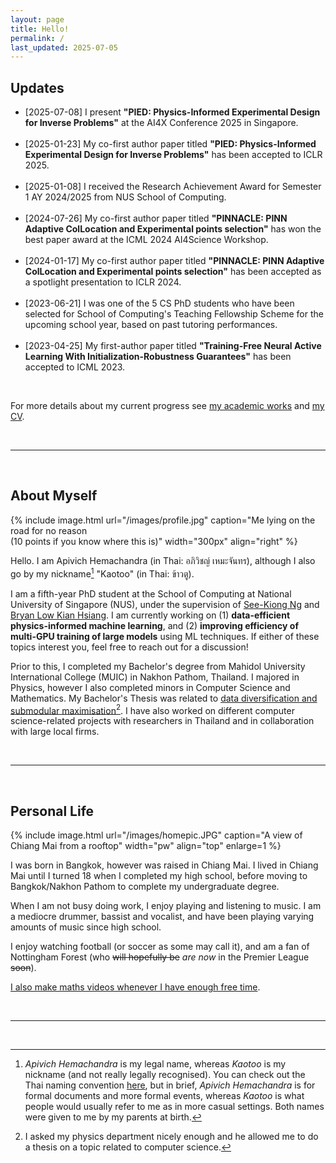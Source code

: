 ```yaml
---
layout: page
title: Hello!
permalink: /
last_updated: 2025-07-05
---
```


## Updates

<ul class="listing">
  <li class="listing-item">
    <time>[2025-07-08]</time>
    I present <b>"PIED: Physics-Informed Experimental Design for Inverse Problems"</b> at the AI4X Conference 2025 in Singapore.
  </li>
  <br/>
  <li class="listing-item">
    <time>[2025-01-23]</time>
    My co-first author paper titled <b>"PIED: Physics-Informed Experimental Design for Inverse Problems"</b> has been accepted to ICLR 2025.
  </li>
  <br/>
  <li class="listing-item">
    <time>[2025-01-08]</time>
    I received the Research Achievement Award for Semester 1 AY 2024/2025 from NUS School of Computing.
  </li>
  <br/>
  <li class="listing-item">
    <time>[2024-07-26]</time>
    My co-first author paper titled <b>"PINNACLE: PINN Adaptive ColLocation and Experimental points selection"</b> has won the best paper award at the ICML 2024 AI4Science Workshop.
  </li>
  <br/>
  <li class="listing-item">
    <time>[2024-01-17]</time>
    My co-first author paper titled <b>"PINNACLE: PINN Adaptive ColLocation and Experimental points selection"</b> has been accepted as a spotlight presentation to ICLR 2024.
  </li>
  <br/>
  <li class="listing-item">
    <time>[2023-06-21]</time>
    I was one of the 5 CS PhD students who have been selected for School of Computing's Teaching Fellowship Scheme for the upcoming school year, based on past tutoring performances.
  </li>
  <br/>
  <li class="listing-item">
    <time>[2023-04-25]</time>
    My first-author paper titled <b>"Training-Free Neural Active Learning With Initialization-Robustness Guarantees"</b> has been accepted to ICML 2023.
  </li>
</ul>

<br/>

For more details about my current progress see <a href="works">my academic works</a> and <a href="/cv/cv.pdf">my CV</a>.

<!-- Also see [here](#social) for other updates from Twitter. -->

<br/>

---

<br/>

## About Myself

{% include image.html url="/images/profile.jpg" caption="Me lying on the road for no reason <br> (10 points if you know where this is)" width="300px" align="right" %}

Hello. I am Apivich Hemachandra (in Thai: อภิวิชญ์ ​เหมะจันทร), although I also go by my nickname[^1] "Kaotoo" (in Thai: ข้าวตู).

I am a fifth-year PhD student at the School of Computing at National University of Singapore (NUS), under the supervision of <a href="https://www.comp.nus.edu.sg/~ngsk/">See-Kiong Ng</a> and <a href="https://www.comp.nus.edu.sg/~lowkh/">Bryan Low Kian Hsiang</a>. I am currently working on (1) **data-efficient physics-informed machine learning**, and (2) **improving efficiency of multi-GPU training of large models** using ML techniques. If either of these topics interest you, feel free to reach out for a discussion!

Prior to this, I completed my Bachelor's degree from Mahidol University International College (MUIC) in Nakhon Pathom, Thailand. I majored in Physics, however I also completed minors in Computer Science and Mathematics. My Bachelor's Thesis was related to <a href="/projects/thesis-u">data diversification and submodular maximisation</a>[^2]. I have also worked on different computer science-related projects with researchers in Thailand and in collaboration with large local firms.

<br/>

___

<br/>

## Personal Life

{% include image.html url="/images/homepic.JPG" caption="A view of Chiang Mai from a rooftop" width="pw" align="top" enlarge=1 %}

<!-- <details>  -->
<!-- <summary><small>(Click to expand)</small></summary> -->
<!-- <br/> -->
I was born in Bangkok, however was raised in Chiang Mai. I lived in Chiang Mai until I turned 18 when I completed my high school, before moving to Bangkok/Nakhon Pathom to complete my undergraduate degree.
<!-- <br/><br/> -->

When I am not busy doing work, I enjoy playing and listening to music. I am a mediocre drummer, bassist and vocalist, and have been playing varying amounts of music since high school.
<!-- <br/><br/> -->

I enjoy watching football (or soccer as some may call it), and am a fan of Nottingham Forest (who <s>will hopefully be</s> <i>are now</i> in the Premier League <s>soon</s>).
<!-- <br/><br/> -->

<a href="/youtube">I also make maths videos whenever I have enough free time</a>.

<br/>

<!-- </details> -->

<!-- <br/> -->


---

<br/>

[^1]: _Apivich Hemachandra_ is my legal name, whereas _Kaotoo_ is my nickname (and not really legally recognised). You can check out the Thai naming convention <a href="https://en.wikipedia.org/wiki/Thai_name">here</a>, but in brief, _Apivich Hemachandra_ is for formal documents and more formal events, whereas _Kaotoo_ is what people would usually refer to me as in more casual settings. Both names were given to me by my parents at birth.

[^2]: I asked my physics department nicely enough and he allowed me to do a thesis on a topic related to computer science.
